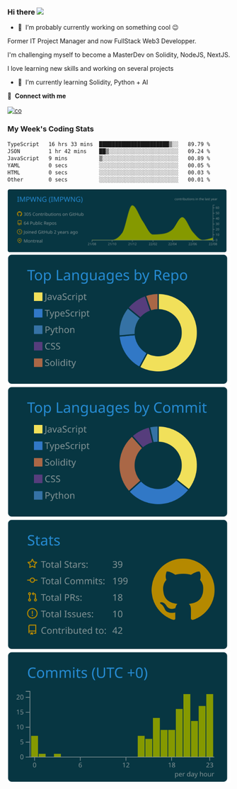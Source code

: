 ### Hi there <img src="https://media.giphy.com/media/hvRJCLFzcasrR4ia7z/giphy.gif" width="25px"></a>

- 🔭 &nbsp;I’m probably currently working on something cool :wink:

Former IT Project Manager and now FullStack Web3 Developper. 

I'm challenging myself to become a MasterDev on Solidity, NodeJS, NextJS.

I love learning new skills and working on several projects 

- 🌱 &nbsp;I’m currently learning Solidity, Python + AI 


🔗 &nbsp;**Connect with me**
<p align="left">
<a href="https://www.linkedin.com/in/matisseacheen/" target="blank"><img align="center" src="https://raw.githubusercontent.com/rahuldkjain/github-profile-readme-generator/master/src/images/icons/Social/linked-in-alt.svg" alt="co" height="30" width="40" /></a>
 
### My Week's Coding Stats
<!--START_SECTION:waka-->

```text
TypeScript   16 hrs 33 mins  ██████████████████████▒░░   89.79 %
JSON         1 hr 42 mins    ██▒░░░░░░░░░░░░░░░░░░░░░░   09.24 %
JavaScript   9 mins          ▒░░░░░░░░░░░░░░░░░░░░░░░░   00.89 %
YAML         0 secs          ░░░░░░░░░░░░░░░░░░░░░░░░░   00.05 %
HTML         0 secs          ░░░░░░░░░░░░░░░░░░░░░░░░░   00.03 %
Other        0 secs          ░░░░░░░░░░░░░░░░░░░░░░░░░   00.01 %
```

<!--END_SECTION:waka-->


[![](https://raw.githubusercontent.com/IMPWNG/IMPWNG/master/profile-summary-card-output/solarized_dark/0-profile-details.svg)](https://github.com/vn7n24fzkq/github-profile-summary-cards)
[![](https://raw.githubusercontent.com/IMPWNG/IMPWNG/master/profile-summary-card-output/solarized_dark/1-repos-per-language.svg)](https://github.com/vn7n24fzkq/github-profile-summary-cards) [![](https://raw.githubusercontent.com/IMPWNG/IMPWNG/master/profile-summary-card-output/solarized_dark/2-most-commit-language.svg)](https://github.com/vn7n24fzkq/github-profile-summary-cards)
[![](https://raw.githubusercontent.com/IMPWNG/IMPWNG/master/profile-summary-card-output/solarized_dark/3-stats.svg)](https://github.com/vn7n24fzkq/github-profile-summary-cards) [![](https://raw.githubusercontent.com/IMPWNG/IMPWNG/master/profile-summary-card-output/solarized_dark/4-productive-time.svg)](https://github.com/vn7n24fzkq/github-profile-summary-cards)
